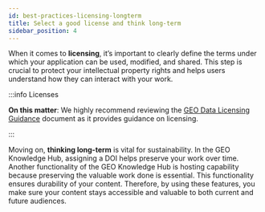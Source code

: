 ```yaml
---
id: best-practices-licensing-longterm
title: Select a good license and think long-term
sidebar_position: 4
---
```


When it comes to **licensing**, it’s important to clearly define the terms under which your application can be used, modified, and shared. This step is crucial to protect your intellectual property rights and helps users understand how they can interact with your work.

:::info Licenses

**On this matter**: We highly recommend reviewing the [GEO Data Licensing Guidance](https://doi.org/10.60566/p0zg8-02b56) document as it provides guidance on licensing.

:::

Moving on, **thinking long-term** is vital for sustainability. In the GEO Knowledge Hub, assigning a DOI helps preserve your work over time. Another functionality of the GEO Knowledge Hub is hosting capability because preserving the valuable work done is essential. This functionality ensures durability of your  content. Therefore, by using these features, you make sure your content stays accessible and valuable to both current and future audiences.
